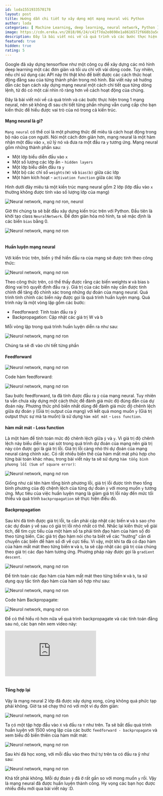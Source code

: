 ```yaml
---
id: loda1551933570178
layout: post
title: Hướng dẫn chi tiết tự xây dựng một mạng neural với Python
author: loda
categories: [ Machine Learning, deep learning, neural network, Python ]
image: https://cdn.ereka.vn/2018/06/24/c41f7da2e8698e1a8616572f668b3a5d.jpg
description: Đây là bài viết nói về cả quá trình và các bước thực hiện trong 1 mạng neural, nên sẽ không đi sau chi tiết từng phần nhưng vẫn cung cấp cho bạn kiến thức để hiểu được vai trò của nó trong cả kiến trúc.
featured: true
hidden: true
rating: 5
---
```


Google đã xây dựng tensorflow như một công cụ để xây dựng các mô hình deep learning một các đơn giản và tối ưu chỉ với vài dòng code. Tuy nhiên, nếu chỉ sử dụng các API này thì thật khó để biết được các cách thức hoạt động đằng sau của từng thành phần trong mô hình. Bài viết này sẽ hướng dẫn các bạn cách xây dựng mạng neural một cách chi tiết qua từng dòng lệnh, từ đó có một cái nhìn rõ ràng hơn về cách hoạt động của chúng.

Đây là bài viết nói về cả quá trình và các bước thực hiện trong 1 mạng neural, nên sẽ không đi sau chi tiết từng phần nhưng vẫn cung cấp cho bạn kiến thức để hiểu được vai trò của nó trong cả kiến trúc.
#### Mạng neural là gì?

`Mạng neural` có thể coi là một phương thức để miêu tả cách hoạt động trong bộ não của con người. Nói một cách đơn giản hơn, mạng neural là một hàm nhận một đầu vào `x`, xử lý nó và đưa ra một đầu ra `y` tương ứng. Mạng neural gồm những thành phần sau:

* Một lớp biểu diễn đầu vào `x`
* Một số lượng các lớp ẩn - `hidden layers`
* Một lớp biểu diễn đầu ra `y`
* Một bộ các chỉ số `weights(W)` và `bias(b)` giữa các lớp
* Một hàm kích hoạt - `activation function` giữa các lớp

Hình dưới đây miêu tả một kiến trúc mạng neural gồm 2 lớp (lớp đầu vào `x` thường không được tính vào số lượng lớp của mạng)

<div class="wrapper-center">
    <img src="https://cdn.ereka.vn/2018/06/24/c41f7da2e8698e1a8616572f668b3a5d.jpg"
    alt="Neural network, mạng nơ ron, neurol"/>
</div>

Giờ thì chúng ta sẽ bắt đầu xây dựng kiến trúc trên với Python. Đầu tiên là khởi tạo class `NeuralNetwork`. Để đơn giản hóa mô hình, ta sẽ mặc định là các biến `bias` bằng 0.

<div class="wrapper-center">
    <img src="https://cdn.ereka.vn/2018/06/24/e5ea3a08be22cc40f7d3ebc7b1536ec9.jpg"
    alt="Neurol network, mạng nơ ron"/>
</div><br>

#### Huấn luyện mạng neural

Với kiến trúc trên, biến `ŷ` thể hiển đầu ra của mạng sẽ được tính theo công thức:

<div class="wrapper-center">
    <img src="https://cdn.ereka.vn/2018/06/24/0ae2983de3bf3868aaf3b2a8a03cbe50.jpg"
    alt="Neurol network, mạng nơ ron"/>
</div>

Theo công thức trên, có thể thấy được rằng các biến weights `W` và bias `b` đóng vai trò quyết định đầu ra `ŷ`. Giá trị của các biến này cần được tinh chỉnh để tăng độ chính xác trong những dự đoán của mạng neural. Quá trình tinh chỉnh các biến này được gọi là quá trình huấn luyện mạng. Quá trình này là một vòng lặp gồm các bước:

* Feedforward: Tính toán đầu ra ŷ
* Backpropagation: Cập nhật các giá trị W và b

Mỗi vòng lặp trong quá trình huấn luyện diễn ra như sau:

<div class="wrapper-center">
    <img src="https://cdn.ereka.vn/2018/06/24/0826eda2cb11e6b19dfbcd642eea15d9.jpg"
    alt="Neurol network, mạng nơ ron"/>
</div>

Chúng  ta sẽ đi vào chi tiết từng phần

#### Feedforward

<div class="wrapper-center">
    <img src="https://cdn.ereka.vn/2018/06/24/b78d20ec7ad65706669e51ccb33001f7.jpg"
    alt="Neurol network, mạng nơ ron"/>
</div>

Code hàm feedforward:

<div class="wrapper-center">
    <img src="https://cdn.ereka.vn/2018/06/24/140c1d14416323166b5d48b1bebede80.jpg"
    alt="Neurol network, mạng nơ ron"/>
</div>

Sau bước feedforward, ta đã tính được đầu ra `ŷ` của mạng neural. Tuy nhiên ta vẫn chưa xây dựng một cách thức để đánh giá mức độ đúng đắn của dự đoán này. Phương thức phổ biến nhất dùng để đánh giá mức độ chênh lệch giữa dự đoán `ŷ` (Giá trị output của mạng) với kết quả mong muốn `y` (Giá trị output thực sự mà ta muốn) là sử dụng `hàm mất mát` - `Loss function`.

#### hàm mất mát - Loss function

Là một hàm để tính toán mức độ chênh lệch giữa `ŷ` và `y`. Vì giá trị độ chênh lệch này biểu diễn sự sai sót trong quá trình dự đoán của mạng nên giá trị này còn được gọi là giá trị lỗi. Giá trị lỗi càng nhỏ thì dự đoán của mạng neural càng chính xác. Có rất nhiều biến thể của hàm mất mát phù hợp cho từng bài toán khác nhau, trong bài viết này ta sẽ sử dụng `hàm tổng bình phương lỗi (Sum of square error)`:

<div class="wrapper-center">
    <img src="https://cdn.ereka.vn/2018/06/24/e1598a29bf04dca6891f788c9f4231bc.jpg"
    alt="Neurol network, mạng nơ ron"/>
</div>

Giống như cái tên hàm tổng bình phương lỗi, giá trị lỗi được tính theo tổng bình phương của độ chệnh lệch của từng dự đoán `ŷ` với mong muốn `y` tương ứng. Mục tiêu của việc huấn luyện mạng là giảm giá trị lỗi này đến mức tối thiểu và quá trình `backpropagation` sẽ thực hiện điều đó.

#### Backpropagation

Sau khi đã tính được giá trị lỗi, ta cần phải cập nhật các biến `W` và `b` sao cho các dự đoán `ŷ` về sau có giá trị lỗi nhỏ nhất có thể. Nhắc lại kiến thức về giải tích, để tìm cực tiểu của một hàm số ta phải tính đạo hàm của hàm số đó theo từng biến. Các giá trị đạo hàm nói cho ta biết về các "hướng" cần di chuyển các biến để hàm số đi về cực tiểu. Vì vậy, một khi ta đã có đạo hàm của hàm mất mát theo từng biến `W` và `b`, ta sẽ cập nhật các giá trị của chúng theo giá trị các đạo hàm tương ứng. Phương pháp này được gọi là `gradient descent`.

<div class="wrapper-center">
    <img src="https://cdn.ereka.vn/2018/06/24/197db08dfd1c6c9468107d4c24a35234.jpg"
    alt="Neurol network, mạng nơ ron"/>
</div>

Để tính toán các đạo hàm của hàm mất mát theo từng biến `W` và `b`, ta sử dụng quy tắc tính đạo hàm của hàm số hợp như sau:

<div class="wrapper-center">
    <img src="https://cdn.ereka.vn/2018/06/24/30a1b23a77916951aaf216e53ceb1542.jpg"
    alt="Neurol network, mạng nơ ron"/>
</div>

Code hàm Backpropagate:

<div class="wrapper-center">
    <img src="https://cdn.ereka.vn/2018/06/24/e3ad28c8cf81dd1c0dbaeb16e1f77072.jpg"
    alt="Neurol network, mạng nơ ron"/>
</div>

Để có thể hiểu rõ hơn nữa về quá trình backpropagate và các tính toán đằng sau nó, các bạn nên xem video này:

<div class="youtube-container">
    <iframe src="https://www.youtube.com/embed/tIeHLnjs5U8" frameborder="0" allowfullscreen></iframe>
</div><br>

#### Tổng hợp lại

Vậy là mạng neural 2 lớp đã được xây dựng xong, cũng không quá phức tạp phải không. Giờ ta sẽ chạy thử nó với một ví dụ đơn giản:

<div class="wrapper-center">
    <img src="https://cdn.ereka.vn/2018/06/24/95e45a0bf6717825a6770b56bee22a19.jpg"
    alt="Neurol network, mạng nơ ron"/>
</div>

Ta có một tập hợp đầu vào `X` và đầu ra `Y` như trên. Ta sẽ bắt đầu quá trình huấn luyện với 1500 vòng lặp của các bước `feedforward - backpropagate` và xem biểu đồ biến thiên của hàm mất mát:

<div class="wrapper-center">
    <img src="https://cdn.ereka.vn/2018/06/24/7cf9e5d1155085493585753787dfcec6.jpg"
    alt="Neurol network, mạng nơ ron"/>
</div>

Sau khi đã học xong, với mỗi đầu vào theo thứ tự trên ta có đầu ra ŷ như sau:

<div class="wrapper-center">
    <img src="https://cdn.ereka.vn/2018/06/24/5ec4357674b15aa963d88439f47a3ec8.jpg"
    alt="Neurol network, mạng nơ ron"/>
</div>

Khá tốt phải không. Mỗi dự đoán `ŷ` đã ở rất gần so với mong muốn `y` rồi. Vậy là mạng neural đã được huấn luyện thành công. Hy vọng các bạn học được nhiều điều mới qua bài viết này :D.